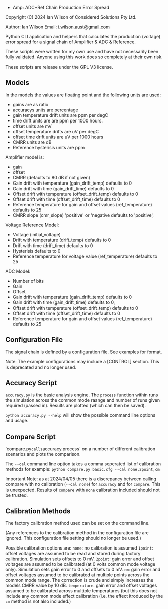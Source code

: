 * Amp+ADC+Ref Chain Production Error Spread

Copyright (C) 2024 Ian Wilson of Considered Solutions Pty Ltd.

Author: Ian Wilson
Email: i.wilson.aust@gmail.com

Python CLI application and helpers that calculates the production (voltage) error spread for a signal chain of Amplifier & ADC & Reference.

These scripts were written for my own use and have not necessarily been fully validated. Anyone using this work does so completely at their own risk. 

These scripts are release under the GPL V3 license.

## Models
In the models the values are floating point and the following units are used:
- gains are as ratio
- accuracys units are percentage
- gain temperature drift units are ppm per degC
- time drift units are are ppm per 1000 hours.
- offset units are mV
- offset temperature drifts are uV per degC
- offset time drift units are uV per 1000 hours
- CMRR units are dB
- Reference hysterisis units are ppm

Amplifier model is:
- gain
- offset
- CMRR (defaults to 80 dB if not given)
- Gain drift with temperature (gain_drift_temp) defaults to 0
- Gain drift with time (gain_drift_time) defaults to 0
- Offset drift with temperature (offset_drift_temp) defaults to 0
- Offset drift with time (offset_drift_time) defaults to 0
- Reference temperature for gain and offset values (ref_temperature) defaults to 25
- CMRR slope (cmr_slope) 'positive' or 'negative defaults to 'positive',

Voltage Reference Model:
- Voltage (initial_voltage)
- Drift with temperature (drift_temp) defaults to 0
- Drift with time (drift_time) defaults to 0
- Hysterisis defaults to 0
- Reference temperature for voltage value (ref_temperature) defaults to 25

ADC Model:
- Number of bits        
- Gain
- Offset
- Gain drift with temperature (gain_drift_temp) defaults to 0
- Gain drift with time (gain_drift_time) defaults to 0,
- Offset drift with temperature (offset_drift_temp) defaults to 0
- Offset drift with time (offset_drift_time) defaults to 0
- Reference temperature for gain and offset values (ref_temperature) defaults to 25

## Configuration File
The signal chain is defined by a configuration file.  See examples for format.

Note: The example configurations may include a [CONTROL] section. This is deprecated and no longer used.

## Accuracy Script
`accuracy.py` is the basic analysis engine.  The `process` function within runs the simulation across the common mode raange and number of runs given required (passed in). Results are plotted (which can then be saved).

`python accuracy.py --help` will show the possible command line options and usage.

## Compare Script
'compare.py` calls `accuracy.process` on a number of different calibration scenarios and plots the comparison.

The `--cal` command line option takes a comma seperated list of calibration methods for example:
`python compare.py basic.cfg --cal none,2point,cm`

Important Note: as at 2024/04/05 there is a discrepancy between calling compare with no calibration (`--cal none`) for `accuracy` and for `compare`. This is unexpected. Results of `compare` with `none` calibration included should not be trusted.

## Calibration Methods
The factory calibration method used can be set on the command line.

(Any references to the calibration method in the configuration file are ignored. This configuration file setting should no longer be used.)

Possible calibration options are:
`none`: no calibration is assumed
`1point`: offset voltages are assumed to be read and stored during factory calibration. Simulation sets offsets to 0 mV.
`2point`: gain error and offset voltages are assumed to be calibrated (at 0 volts common mode voltage only). Simulation sets gain error to 0 and offsets to 0 mV.
`cm`: gain error and offset voltages assumed to be calibrated at multiple points across the common mode range. The correction is crude and simply increases the models CMRR value by 10 dB.
`temperature`: gain error and offset voltages assumed to be calibrated across multiple temperatures (but this does not include any common mode effect calibration (i.e. the effect itroduced by the `cm` method is not also included.)
